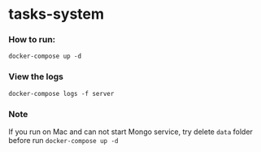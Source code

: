# tasks-system

### How to run:

```docker-compose up -d```

### View the logs

```docker-compose logs -f server```

### Note

If you run on Mac and can not start Mongo service, try delete `data` folder before run `docker-compose up -d`
